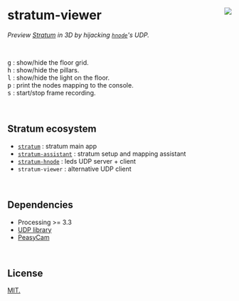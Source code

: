 # stratum-viewer [<img src="https://github.com/chevalvert.png?size=100" align="right">](http://chevalvert.fr/)

*Preview [Stratum](https://github.com/chevalvert/processing-stratum-simulator/) in 3D by hijacking [`hnode`](https://github.com/Hemisphere-Project/STRATUM)'s UDP.*

<br>

<kbd>g</kbd> : show/hide the floor grid.  
<kbd>h</kbd> : show/hide the pillars.  
<kbd>l</kbd> : show/hide the light on the floor.   
<kbd>p</kbd> : print the nodes mapping to the console.  
<kbd>s</kbd> : start/stop frame recording.  

<br>

## Stratum ecosystem
- [`stratum`](https://github.com/chevalvert/stratum/) : stratum main app
- [`stratum-assistant`](https://github.com/chevalvert/stratum-assistant) : stratum setup and mapping assistant
- [`stratum-hnode`](https://github.com/Hemisphere-Project/STRATUM) : leds UDP server + client
- `stratum-viewer` : alternative UDP client

<br>

## Dependencies

- Processing >= 3.3
- [UDP library](https://ubaa.net/shared/processing/udp/)
- [PeasyCam](http://mrfeinberg.com/peasycam/)

<br>

## License
[MIT.](https://tldrlegal.com/license/mit-license)
